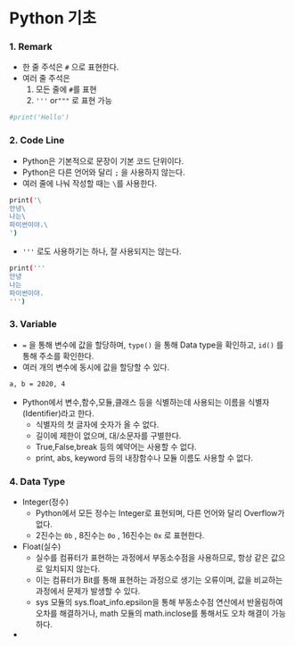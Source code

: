 # Python 기초

### 1. Remark

- 한 줄 주석은 `#` 으로 표현한다.
- 여러 줄 주석은 
  1. 모든 줄에 `#`를 표현
  2. `'''` or`"""` 로 표현 가능

```sh
#print('Hello')
```



### 2. Code Line

- Python은 기본적으로 문장이 기본 코드 단위이다.
- Python은 다른 언어와 달리 `;` 을 사용하지 않는다.
- 여러 줄에 나눠 작성할 때는 `\`를 사용한다.

```sh
print('\
안녕\
나는\
파이썬이야.\
')
```

- `'''` 로도 사용하기는 하나, 잘 사용되지는 않는다.

```sh
print('''
안녕
나는 
파이썬이야.
''')
```



### 3. Variable

- `=` 을 통해 변수에 값을 할당하며, `type()` 을 통해 Data type을 확인하고, `id()` 를 통해 주소를 확인한다.
- 여러 개의 변수에 동시에 값을 할당할 수 있다.

```sh
a, b = 2020, 4
```

- Python에서 변수,함수,모듈,클래스 등을 식별하는데 사용되는 이름을 식별자(Identifier)라고 한다.
  - 식별자의 첫 글자에 숫자가 올 수 없다.
  - 길이에 제한이 없으며, 대/소문자를 구별한다.
  - True,False,break 등의 예약어는 사용할 수 없다.
  - print, abs, keyword 등의 내장함수나 모듈 이름도 사용할 수 없다.



### 4. Data Type

- Integer(정수)
  - Python에서 모든 정수는 Integer로 표현되며, 다른 언어와 달리 Overflow가 없다.
  - 2진수는 `0b` , 8진수는 `0o` , 16진수는 `0x` 로 표현한다.
- Float(실수)
  - 실수를 컴퓨터가 표현하는 과정에서 부동소수점을 사용하므로, 항상 같은 값으로 일치되지 않는다.
  - 이는 컴퓨터가 Bit를 통해 표현하는 과정으로 생기는 오류이며, 값을 비교하는 과정에서 문제가 발생할 수 있다.
  - sys 모듈의 sys.float_info.epsilon을 통해 부동소수점 연산에서 반올림하여 오차를 해결하거나, math 모듈의 math.inclose를 통해서도 오차 해결이 가능하다.
- 